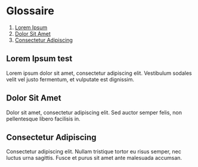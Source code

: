 # Glossaire

1. [Lorem Ipsum](#lorem-ipsum-test)
2. [Dolor Sit Amet](#dolor-sit-amet)
3. [Consectetur Adipiscing](#consectetur-adipiscing)

## Lorem Ipsum test

Lorem ipsum dolor sit amet, consectetur adipiscing elit. Vestibulum sodales velit vel justo fermentum, et vulputate est dignissim.

## Dolor Sit Amet

Dolor sit amet, consectetur adipiscing elit. Sed auctor semper felis, non pellentesque libero facilisis in.

## Consectetur Adipiscing

Consectetur adipiscing elit. Nullam tristique tortor eu risus semper, nec luctus urna sagittis. Fusce et purus sit amet ante malesuada accumsan.

